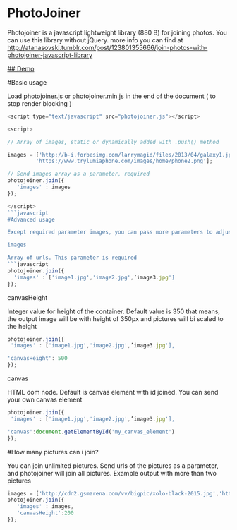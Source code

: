 # PhotoJoiner
Photojoiner is a javascript lightweight library (880 B) for joining photos. You can use this library without jQuery.
more info you can find at http://atanasovski.tumblr.com/post/123801355666/join-photos-with-photojoiner-javascript-library

[## Demo](https://jsfiddle.net/darkoatanasovski/feLd5u1b/)

#Basic usage

Load photojoiner.js or photojoiner.min.js in the end of the document ( to stop render blocking )
```javascript
<script type="text/javascript" src="photojoiner.js"></script>

<script>

// Array of images, static or dynamically added with .push() method

images = ['http://b-i.forbesimg.com/larrymagid/files/2013/04/galaxy1.jpg',
         'https://www.trylumiaphone.com/images/home/phone2.png'];

// Send images array as a parameter, required
photojoiner.join({
   'images' : images
});

</script>
```javascript
#Advanced usage

Except required parameter images, you can pass more parameters to adjust photojoiner

images

Array of urls. This parameter is required
```javascript
photojoiner.join({
  'images' : ['image1.jpg','image2.jpg',’image3.jpg']
}); 
```
canvasHeight

Integer value for height of the container. Default value is 350 that means, the output image will be with height of 350px and pictures will bi scaled to the height
```javascript
photojoiner.join({
 'images' : ['image1.jpg','image2.jpg',’image3.jpg'],

'canvasHeight': 500
}); 
```
canvas

HTML dom node. Default is canvas element with id joined. You can send your own canvas element
```javascript
photojoiner.join({
 'images' : ['image1.jpg','image2.jpg',’image3.jpg'],

'canvas':document.getElementById('my_canvas_element')
}); 
```
#How many pictures can i join?

You can join unlimited pictures. Send urls of the pictures as a parameter, and photojoiner will join all pictures.
Example output with more than two pictures
```javascript
images = ['http://cdn2.gsmarena.com/vv/bigpic/xolo-black-2015.jpg','http://cdn2.gsmarena.com/vv/bigpic/xiaomi-mi4i.jpg','http://cdn2.gsmarena.com/vv/bigpic/samsung-galaxy-grand-prime-sm-g530h.jpg','http://cdn2.gsmarena.com/vv/bigpic/apple-iphone-5c-new1.jpg','http://cdn2.gsmarena.com/vv/bigpic/apple-iphone-6-3.jpg'];
photojoiner.join({
   'images' : images,
   'canvasHeight':200
});
```
